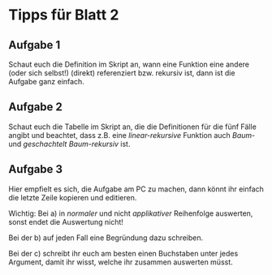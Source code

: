 # Tipps für Blatt 2

## Aufgabe 1

Schaut euch die Definition im Skript an, wann eine Funktion eine andere (oder sich selbst!) (direkt) referenziert bzw. rekursiv ist, dann ist die Aufgabe ganz einfach.

## Aufgabe 2

Schaut euch die Tabelle im Skript an, die die Definitionen für die fünf Fälle angibt und beachtet, dass z.B. eine *linear-rekursive* Funktion auch *Baum-* und *geschachtelt Baum-rekursiv* ist.

## Aufgabe 3

Hier empfielt es sich, die Aufgabe am PC zu machen, dann könnt ihr einfach die letzte Zeile kopieren und editieren.

Wichtig: Bei a) in *normaler* und nicht *applikativer* Reihenfolge auswerten, sonst endet die Auswertung nicht!

Bei der b) auf jeden Fall eine Begründung dazu schreiben.

Bei der c) schreibt ihr euch am besten einen Buchstaben unter jedes Argument, damit ihr wisst, welche ihr zusammen auswerten müsst.